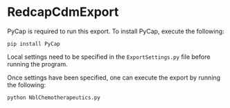 # RedcapCdmExport

PyCap is required to run this export.  To install PyCap, execute the following:

    pip install PyCap 

Local settings need to be specified in the `ExportSettings.py` file before running the program.

Once settings have been specified, one can execute the export by running the following:

    python NblChemotherapeutics.py
